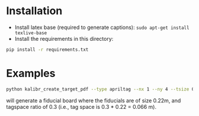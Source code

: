 # Installation
- Install latex base (required to generate captions): `sudo apt-get install texlive-base`
- Install the requirements in this directory:
```bash
pip install -r requirements.txt
```

# Examples
```bash
python kalibr_create_target_pdf --type apriltag --nx 1 --ny 4 --tsize 0.22 --tspace 0.3 --ids '200' --border-bits 1 --add-caption --add-id-caption --caption-text 'LEFT'
```
will generate a fiducial board where the fiducials are of size 0.22m, and tagspace ratio of 0.3 (i.e., tag space is 0.3 * 0.22 = 0.066 m).
